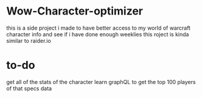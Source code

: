 # Wow-Character-optimizer
this is a side project i made to have better access to my world of warcraft character info and see if i have done enough weeklies
this roject is kinda similar to raider.io

# to-do
get all of the stats of the character
learn graphQL to get the top 100 players of that specs data
